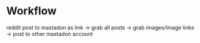 # Workflow

reddit post to mastadon as link ->  grab all posts -> grab images/image links -> post to other mastadon account
